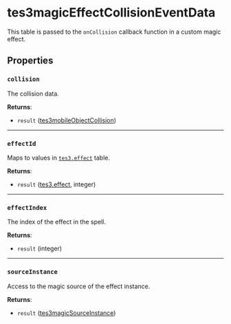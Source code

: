 # tes3magicEffectCollisionEventData
<div class="search_terms" style="display: none">tes3magiceffectcollisioneventdata, magiceffectcollisioneventdata</div>

<!---
	This file is autogenerated. Do not edit this file manually. Your changes will be ignored.
	More information: https://github.com/MWSE/MWSE/tree/master/docs
-->

This table is passed to the `onCollision` callback function in a custom magic effect.

## Properties

### `collision`
<div class="search_terms" style="display: none">collision</div>

The collision data.

**Returns**:

* `result` ([tes3mobileObjectCollision](../types/tes3mobileObjectCollision.md))

***

### `effectId`
<div class="search_terms" style="display: none">effectid</div>

Maps to values in [`tes3.effect`](https://mwse.github.io/MWSE/references/magic-effects/) table.

**Returns**:

* `result` ([tes3.effect](../references/magic-effects.md), integer)

***

### `effectIndex`
<div class="search_terms" style="display: none">effectindex</div>

The index of the effect in the spell.

**Returns**:

* `result` (integer)

***

### `sourceInstance`
<div class="search_terms" style="display: none">sourceinstance</div>

Access to the magic source of the effect instance.

**Returns**:

* `result` ([tes3magicSourceInstance](../types/tes3magicSourceInstance.md))

